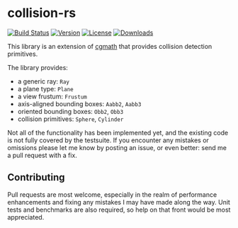# collision-rs

[![Build Status](https://travis-ci.org/bjz/cgmath-rs.svg?branch=master)](https://travis-ci.org/csherratt/collision-rs)
[![Version](https://img.shields.io/crates/v/cgmath.svg)](https://crates.io/crates/collision-rs)
[![License](https://img.shields.io/crates/l/cgmath.svg)](https://github.com/cshererratt/collision-rs/blob/master/LICENSE)
[![Downloads](https://img.shields.io/crates/d/cgmath.svg)](https://crates.io/crates/collision-rs)

This library is an extension of [cgmath](https://crates.io/crates/cgmath) that provides collision detection primitives.

The library provides:

- a generic ray: `Ray`
- a plane type: `Plane`
- a view frustum: `Frustum`
- axis-aligned bounding boxes: `Aabb2`, `Aabb3`
- oriented bounding boxes: `Obb2`, `Obb3`
- collision primitives: `Sphere`, `Cylinder`

Not all of the functionality has been implemented yet, and the existing code
is not fully covered by the testsuite. If you encounter any mistakes or
omissions please let me know by posting an issue, or even better: send me a
pull request with a fix.

## Contributing

Pull requests are most welcome, especially in the realm of performance
enhancements and fixing any mistakes I may have made along the way. Unit tests
and benchmarks are also required, so help on that front would be most
appreciated.
